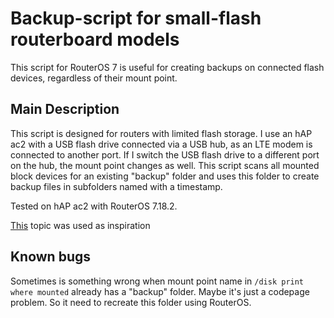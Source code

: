 # Backup-script for small-flash routerboard models

This script for RouterOS 7 is useful for creating backups on connected flash devices, regardless of their mount point.

## Main Description

This script is designed for routers with limited flash storage. I use an hAP ac2 with a USB flash drive connected via a USB hub, as an LTE modem is connected to another port. If I switch the USB flash drive to a different port on the hub, the mount point changes as well. This script scans all mounted block devices for an existing "backup" folder and uses this folder to create backup files in subfolders named with a timestamp.

Tested on hAP ac2 with RouterOS 7.18.2.

[This](https://forum.mikrotik.com/viewtopic.php?t=10278) topic was used as inspiration

## Known bugs

Sometimes is something wrong when mount point name in ```/disk print where mounted``` already has a "backup" folder. Maybe it's just a codepage problem. So it need to recreate this folder using RouterOS.

